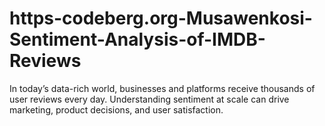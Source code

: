 # https-codeberg.org-Musawenkosi-Sentiment-Analysis-of-IMDB-Reviews
 In today’s data-rich world, businesses and platforms receive thousands of user reviews every day. Understanding sentiment at scale can drive marketing, product decisions, and user satisfaction.
